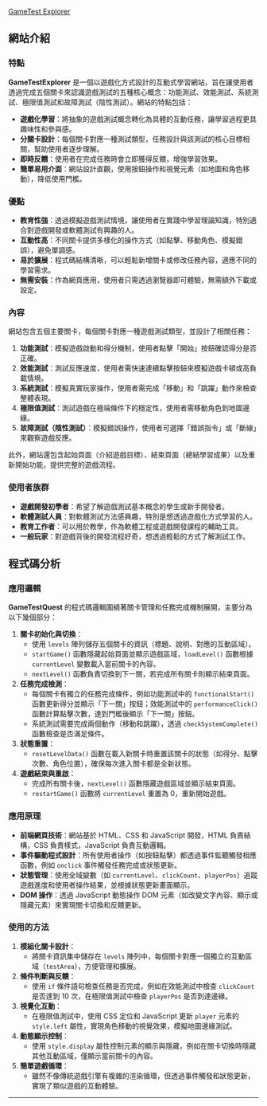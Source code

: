 <a href="https://alfo0924.github.io/GameTestExplorer/">GameTest Explorer</a>


## 網站介紹

### 特點
**GameTestExplorer** 是一個以遊戲化方式設計的互動式學習網站，旨在讓使用者透過完成五個關卡來認識遊戲測試的五種核心概念：功能測試、效能測試、系統測試、極限值測試和故障測試（陰性測試）。網站的特點包括：
- **遊戲化學習**：將抽象的遊戲測試概念轉化為具體的互動任務，讓學習過程更具趣味性和參與感。
- **分關卡設計**：每個關卡對應一種測試類型，任務設計與該測試的核心目標相關，幫助使用者逐步理解。
- **即時反饋**：使用者在完成任務時會立即獲得反饋，增強學習效果。
- **簡單易用介面**：網站設計直觀，使用按鈕操作和視覺元素（如地圖和角色移動），降低使用門檻。

### 優點
- **教育性強**：透過模擬遊戲測試情境，讓使用者在實踐中學習理論知識，特別適合對遊戲開發或軟體測試有興趣的人。
- **互動性高**：不同關卡提供多樣化的操作方式（如點擊、移動角色、模擬錯誤），避免單調感。
- **易於擴展**：程式碼結構清晰，可以輕鬆新增關卡或修改任務內容，適應不同的學習需求。
- **無需安裝**：作為網頁應用，使用者只需透過瀏覽器即可體驗，無需額外下載或設定。

### 內容
網站包含五個主要關卡，每個關卡對應一種遊戲測試類型，並設計了相關任務：
1. **功能測試**：模擬遊戲啟動和得分機制，使用者點擊「開始」按鈕確認得分是否正確。
2. **效能測試**：測試反應速度，使用者需快速連續點擊按鈕來模擬遊戲卡頓或高負載情境。
3. **系統測試**：模擬真實玩家操作，使用者需完成「移動」和「跳躍」動作來檢查整體表現。
4. **極限值測試**：測試遊戲在極端條件下的穩定性，使用者需移動角色到地圖邊緣。
5. **故障測試（陰性測試）**：模擬錯誤操作，使用者可選擇「錯誤指令」或「斷線」來觀察遊戲反應。

此外，網站還包含起始頁面（介紹遊戲目標）、結束頁面（總結學習成果）以及重新開始功能，提供完整的遊戲流程。

### 使用者族群
- **遊戲開發初學者**：希望了解遊戲測試基本概念的學生或新手開發者。
- **軟體測試人員**：對軟體測試方法感興趣，特別是想透過遊戲化方式學習的人。
- **教育工作者**：可以用於教學，作為軟體工程或遊戲開發課程的輔助工具。
- **一般玩家**：對遊戲背後的開發流程好奇，想透過輕鬆的方式了解測試工作。

## 程式碼分析

### 應用邏輯
**GameTestQuest** 的程式碼邏輯圍繞著關卡管理和任務完成機制展開，主要分為以下幾個部分：
1. **關卡初始化與切換**：
    - 使用 `levels` 陣列儲存五個關卡的資訊（標題、說明、對應的互動區域）。
    - `startGame()` 函數隱藏起始頁面並顯示遊戲區域，`loadLevel()` 函數根據 `currentLevel` 變數載入當前關卡的內容。
    - `nextLevel()` 函數負責切換到下一關，若完成所有關卡則顯示結束頁面。
2. **任務完成檢測**：
    - 每個關卡有獨立的任務完成條件，例如功能測試中的 `functionalStart()` 函數更新得分並顯示「下一關」按鈕；效能測試中的 `performanceClick()` 函數計算點擊次數，達到門檻後顯示「下一關」按鈕。
    - 系統測試需要完成兩個動作（移動和跳躍），透過 `checkSystemComplete()` 函數檢查是否滿足條件。
3. **狀態重置**：
    - `resetLevelData()` 函數在載入新關卡時重置該關卡的狀態（如得分、點擊次數、角色位置），確保每次進入關卡都是全新狀態。
4. **遊戲結束與重啟**：
    - 完成所有關卡後，`nextLevel()` 函數隱藏遊戲區域並顯示結束頁面。
    - `restartGame()` 函數將 `currentLevel` 重置為 0，重新開始遊戲。

### 應用原理
- **前端網頁技術**：網站基於 HTML、CSS 和 JavaScript 開發，HTML 負責結構，CSS 負責樣式，JavaScript 負責互動邏輯。
- **事件驅動程式設計**：所有使用者操作（如按鈕點擊）都透過事件監聽觸發相應函數，例如 `onclick` 事件觸發任務完成或狀態更新。
- **狀態管理**：使用全域變數（如 `currentLevel`、`clickCount`、`playerPos`）追蹤遊戲進度和使用者操作結果，並根據狀態更新畫面顯示。
- **DOM 操作**：透過 JavaScript 動態操作 DOM 元素（如改變文字內容、顯示或隱藏元素）來實現關卡切換和反饋更新。

### 使用的方法
1. **模組化關卡設計**：
    - 將關卡資訊集中儲存在 `levels` 陣列中，每個關卡對應一個獨立的互動區域（`testArea`），方便管理和擴展。
2. **條件判斷與反饋**：
    - 使用 `if` 條件語句檢查任務是否完成，例如在效能測試中檢查 `clickCount` 是否達到 10 次，在極限值測試中檢查 `playerPos` 是否到達邊緣。
3. **視覺化互動**：
    - 在極限值測試中，使用 CSS 定位和 JavaScript 更新 `player` 元素的 `style.left` 屬性，實現角色移動的視覺效果，模擬地圖邊緣測試。
4. **動態顯示控制**：
    - 使用 `style.display` 屬性控制元素的顯示與隱藏，例如在關卡切換時隱藏其他互動區域，僅顯示當前關卡的內容。
5. **簡單遊戲循環**：
    - 雖然不像傳統遊戲引擎有複雜的渲染循環，但透過事件觸發和狀態更新，實現了類似遊戲的互動體驗。

---
